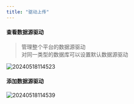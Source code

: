 ```yaml
---
title: "驱动上传"
---
```


#### 查看数据源驱动

> 管理整个平台的数据源驱动 <br/>
> 对同一类型的数据库可以设置默认数据源驱动

![20240518114523](https://img.isxcode.com/picgo/20240518114523.png)

#### 添加数据源驱动

![20240518114539](https://img.isxcode.com/picgo/20240518114539.png)

